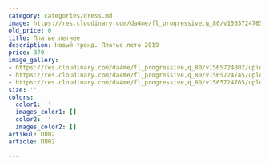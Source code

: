 ```yaml
---
category: categories/dress.md
image: https://res.cloudinary.com/da4me/fl_progressive,q_80/v1565724765/uploads/IMG_3959_gardiu.jpg
old_price: 0
title: Платье летнее
description: Новый тренд. Платье лето 2019
price: 370
image_gallery:
- https://res.cloudinary.com/da4me/fl_progressive,q_80/v1565724002/uploads/%D0%91%D0%B5%D0%B7-%D0%B8%D0%BC%D0%B5%D0%BD%D0%B8-4_npayab.jpg
- https://res.cloudinary.com/da4me/fl_progressive,q_80/v1565724745/uploads/IMG_3447_cga75u.jpg
- https://res.cloudinary.com/da4me/fl_progressive,q_80/v1565724765/uploads/IMG_3959_gardiu.jpg
size: ''
colors:
  color1: ''
  images_color1: []
  color2: ''
  images_color2: []
artikul: ПЛ02
article: ПЛ02

---
```

